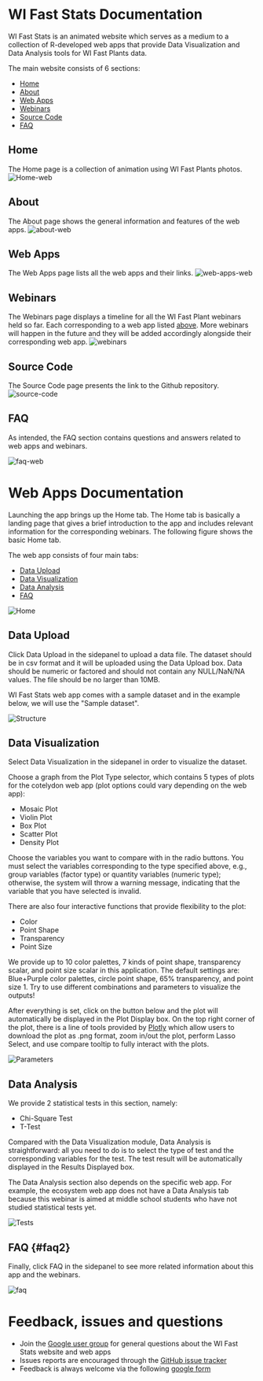 # WI Fast Stats Documentation

WI Fast Stats is an animated website which serves as a medium to a collection of R-developed web apps that provide Data Visualization and Data Analysis tools for WI Fast Plants data. 

The main website consists of 6 sections:
* [Home](#home)
* [About](#about)
* [Web Apps](#web-apps)
* [Webinars](#webinars)
* [Source Code](#source-code)
* [FAQ](#faq)

## Home
The Home page is a collection of animation using WI Fast Plants photos.
![Home-web](https://github.com/crsl4/fast-stats/blob/master/figures/home_web.png?raw=true)

## About
The About page shows the general information and features of the web apps.
![about-web](https://github.com/crsl4/fast-stats/blob/master/figures/about_web.png?raw=true)

## Web Apps
The Web Apps page lists all the web apps and their links.
![web-apps-web](https://github.com/crsl4/fast-stats/blob/master/figures/webapps_web.png?raw=true)

## Webinars
The Webinars page displays a timeline for all the WI Fast Plant webinars held so far. Each corresponding to a web app listed [above](#web-apps). More webinars will happen in the future and they will be added accordingly alongside their corresponding web app.
![webinars](https://github.com/crsl4/fast-stats/blob/master/figures/timeline.png?raw=true)

## Source Code
The Source Code page presents the link to the Github repository.
![source-code](https://github.com/crsl4/fast-stats/blob/master/figures/sourcecode_web.png?raw=true)

## FAQ
As intended, the FAQ section contains questions and answers related to web apps and webinars. 

![faq-web](https://github.com/crsl4/fast-stats/blob/master/figures/faq_web.png?raw=true)

# Web Apps Documentation

Launching the app brings up the Home tab. The Home tab is basically a landing page that gives a brief introduction to the app and includes relevant information for the corresponding webinars. The following figure shows the basic Home tab.

The web app consists of four main tabs:
* [Data Upload](#data-upload)
* [Data Visualization](#data-visualization)
* [Data Analysis](#data-analysis)
* [FAQ](#faq2)

![Home](https://github.com/crsl4/fast-stats/blob/master/figures/home.png?raw=true) 

## Data Upload

Click Data Upload in the sidepanel to upload a data file. The dataset should be in csv format and it will be uploaded using the Data Upload box. Data should be numeric or factored and should not contain any NULL/NaN/NA values. The file should be no larger than 10MB.

WI Fast Stats web app comes with a sample dataset and in the example below, we will use the "Sample dataset".

![Structure](https://github.com/crsl4/fast-stats/blob/master/figures/upload_file.png?raw=true)


## Data Visualization
Select Data Visualization in the sidepanel in order to visualize the dataset. 

Choose a graph from the Plot Type selector, which contains 5 types of plots for the cotelydon web app (plot options could vary depending on the web app):
* Mosaic Plot
* Violin Plot
* Box Plot 
* Scatter Plot
* Density Plot

Choose the variables you want to compare with in the radio buttons. You must select the variables corresponding to the type specified above, e.g., group variables (factor type) or quantity variables (numeric type); otherwise, the system will throw a warning message, indicating that the variable that you have selected is invalid. 

There are also four interactive functions that provide flexibility to the plot:
* Color
* Point Shape
* Transparency
* Point Size

We provide up to 10 color palettes, 7 kinds of point shape, transparency scalar, and point size scalar in this application. The default settings are: Blue+Purple color palettes, circle point shape, 65% transparency, and point size 1. Try to use different combinations and parameters to visualize the outputs!

After everything is set, click on the button below and the plot will automatically be displayed in the Plot Display box. On the top right corner of the plot, there is a line of tools provided by [Plotly](https://plotly.com/r/) which allow users to download the plot as .png format, zoom in/out the plot, perform Lasso Select, and use compare tooltip to fully interact with the plots.

![Parameters](https://github.com/crsl4/fast-stats/blob/master/figures/boxplot.png?raw=true)



## Data Analysis
We provide 2 statistical tests in this section, namely:
* Chi-Square Test
* T-Test

Compared with the Data Visualization module, Data Analysis is straightforward: all you need to do is to select the type of test and the corresponding variables for the test. The test result will be automatically displayed in the Results Displayed box.

The Data Analysis section also depends on the specific web app. For example, the ecosystem web app does not have a Data Analysis tab because this webinar is aimed at middle school students who have not studied statistical tests yet.

![Tests](https://github.com/crsl4/fast-stats/blob/master/figures/ttest.png?raw=true)



## FAQ {#faq2}
Finally, click FAQ in the sidepanel to see more related information about this app and the webinars. 

![faq](https://github.com/crsl4/fast-stats/blob/master/figures/faq.png?raw=true)


# Feedback, issues and questions

- Join the [Google user group](https://groups.google.com/g/wi-fast-stats/) for general questions about the WI Fast Stats website and web apps
- Issues reports are encouraged through the [GitHub issue tracker](https://github.com/crsl4/fast-stats/issues)
- Feedback is always welcome via the following [google form](https://docs.google.com/forms/d/e/1FAIpQLSdhpEMMHht3oN6XKwp7oHuCRYLLFgixtZ6z_1a0IC7CXLXPdA/viewform)

